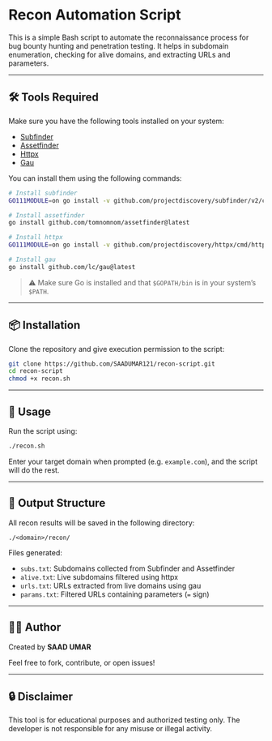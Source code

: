 
# Recon Automation Script

This is a simple Bash script to automate the reconnaissance process for bug bounty hunting and penetration testing. It helps in subdomain enumeration, checking for alive domains, and extracting URLs and parameters.

---

## 🛠️ Tools Required

Make sure you have the following tools installed on your system:

- [Subfinder](https://github.com/projectdiscovery/subfinder)
- [Assetfinder](https://github.com/tomnomnom/assetfinder)
- [Httpx](https://github.com/projectdiscovery/httpx)
- [Gau](https://github.com/lc/gau)

You can install them using the following commands:

```bash
# Install subfinder
GO111MODULE=on go install -v github.com/projectdiscovery/subfinder/v2/cmd/subfinder@latest

# Install assetfinder
go install github.com/tomnomnom/assetfinder@latest

# Install httpx
GO111MODULE=on go install -v github.com/projectdiscovery/httpx/cmd/httpx@latest

# Install gau
go install github.com/lc/gau@latest
```

> ⚠️ Make sure Go is installed and that `$GOPATH/bin` is in your system’s `$PATH`.

---

## 📦 Installation

Clone the repository and give execution permission to the script:

```bash
git clone https://github.com/SAADUMAR121/recon-script.git
cd recon-script
chmod +x recon.sh
```

---

## 🚀 Usage

Run the script using:

```bash
./recon.sh
```

Enter your target domain when prompted (e.g. `example.com`), and the script will do the rest.

---

## 📂 Output Structure

All recon results will be saved in the following directory:

```
./<domain>/recon/
```

Files generated:

- `subs.txt`: Subdomains collected from Subfinder and Assetfinder
- `alive.txt`: Live subdomains filtered using httpx
- `urls.txt`: URLs extracted from live domains using gau
- `params.txt`: Filtered URLs containing parameters (`=` sign)

---

## 👨‍💻 Author

Created by **SAAD UMAR**

Feel free to fork, contribute, or open issues!

---

## 🔒 Disclaimer

This tool is for educational purposes and authorized testing only. The developer is not responsible for any misuse or illegal activity.
